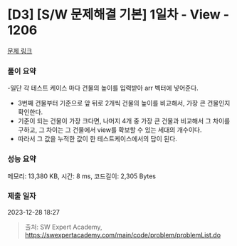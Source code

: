 # [D3] [S/W 문제해결 기본] 1일차 - View - 1206 

[문제 링크](https://swexpertacademy.com/main/code/problem/problemDetail.do?contestProbId=AV134DPqAA8CFAYh) 

### 풀이 요약
-일단 각 테스트 케이스 마다 건물의 높이를 입력받아 arr 벡터에 넣어준다.
- 3번째 건물부터 기준으로 앞 뒤로 2개씩 건물의 높이를 비교해서, 가장 큰 건물인지 확인한다.
- 기준이 되는 건물이 가장 크다면, 나머지 4개 중 가장 큰 건물과 비교해서 그 차이를 구하고, 그 차이는 그 건물에서 view를 확보할 수 있는 세대의 개수이다.
- 따라서 그 값을 누적한 값이 한 테스트케이스에서의 답이 된다.
  
### 성능 요약

메모리: 13,380 KB, 시간: 8 ms, 코드길이: 2,305 Bytes

### 제출 일자

2023-12-28 18:27



> 출처: SW Expert Academy, https://swexpertacademy.com/main/code/problem/problemList.do

